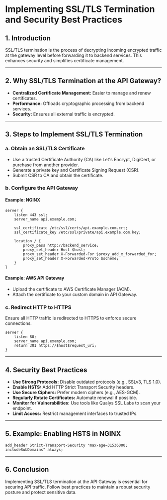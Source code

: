 # Implementing SSL/TLS Termination and Security Best Practices

## 1. Introduction

SSL/TLS termination is the process of decrypting incoming encrypted traffic at the gateway level before forwarding it to backend services. This enhances security and simplifies certificate management.

---

## 2. Why SSL/TLS Termination at the API Gateway?

- **Centralized Certificate Management:** Easier to manage and renew certificates.
- **Performance:** Offloads cryptographic processing from backend services.
- **Security:** Ensures all external traffic is encrypted.

---

## 3. Steps to Implement SSL/TLS Termination

### a. Obtain an SSL/TLS Certificate

- Use a trusted Certificate Authority (CA) like Let's Encrypt, DigiCert, or purchase from another provider.
- Generate a private key and Certificate Signing Request (CSR).
- Submit CSR to CA and obtain the certificate.

### b. Configure the API Gateway

#### Example: NGINX

```nginx
server {
    listen 443 ssl;
    server_name api.example.com;

    ssl_certificate /etc/ssl/certs/api.example.com.crt;
    ssl_certificate_key /etc/ssl/private/api.example.com.key;

    location / {
        proxy_pass http://backend_service;
        proxy_set_header Host $host;
        proxy_set_header X-Forwarded-For $proxy_add_x_forwarded_for;
        proxy_set_header X-Forwarded-Proto $scheme;
    }
}
```

#### Example: AWS API Gateway

- Upload the certificate to AWS Certificate Manager (ACM).
- Attach the certificate to your custom domain in API Gateway.

### c. Redirect HTTP to HTTPS

Ensure all HTTP traffic is redirected to HTTPS to enforce secure connections.

```nginx
server {
    listen 80;
    server_name api.example.com;
    return 301 https://$host$request_uri;
}
```

---

## 4. Security Best Practices

- **Use Strong Protocols:** Disable outdated protocols (e.g., SSLv3, TLS 1.0).
- **Enable HSTS:** Add HTTP Strict Transport Security headers.
- **Use Secure Ciphers:** Prefer modern ciphers (e.g., AES-GCM).
- **Regularly Rotate Certificates:** Automate renewal if possible.
- **Monitor for Vulnerabilities:** Use tools like Qualys SSL Labs to scan your endpoint.
- **Limit Access:** Restrict management interfaces to trusted IPs.

---

## 5. Example: Enabling HSTS in NGINX

```nginx
add_header Strict-Transport-Security "max-age=31536000; includeSubDomains" always;
```

---

## 6. Conclusion

Implementing SSL/TLS termination at the API Gateway is essential for securing API traffic. Follow best practices to maintain a robust security posture and protect sensitive data.
